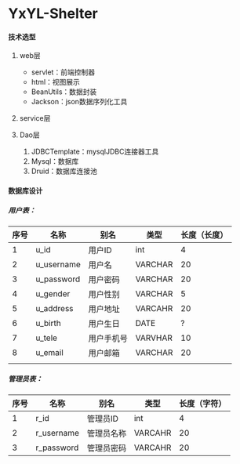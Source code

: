 # YxYL-Shelter

#### 技术选型

1. web层
   - servlet：前端控制器
   - html：视图展示
   - BeanUtils：数据封装
   - Jackson：json数据序列化工具

2. service层

3. Dao层
   1. JDBCTemplate：mysqlJDBC连接器工具
   2. Mysql：数据库
   3. Druid：数据库连接池

#### 数据库设计

##### 用户表：

| 序号 | 名称       | 别名       | 类型    | 长度（长度） |
| ---- | ---------- | ---------- | ------- | ------------ |
| 1    | u_id       | 用户ID     | int     | 4            |
| 2    | u_username | 用户名     | VARCHAR | 20           |
| 3    | u_password | 用户密码   | VARCHAR | 20           |
| 4    | u_gender   | 用户性别   | VARCHAR | 5            |
| 5    | u_address  | 用户地址   | VARCAHR | 20           |
| 6    | u_birth    | 用户生日   | DATE    | ?            |
| 7    | u_tele     | 用户手机号 | VARVHAR | 10           |
| 8    | u_email    | 用户邮箱   | VARCHAR | 20           |
|      |            |            |         |              |

##### 管理员表：

| 序号 | 名称       | 别名       | 类型    | 长度（字符） |
| ---- | ---------- | ---------- | ------- | ------------ |
| 1    | r_id       | 管理员ID   | int     | 4            |
| 2    | r_username | 管理员名称 | VARCAHR | 20           |
| 3    | r_password | 管理员密码 | VARCAHR | 20           |

